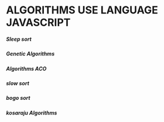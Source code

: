 # ALGORITHMS USE LANGUAGE JAVASCRIPT
##### Sleep sort #####
##### Genetic Algorithms #####
##### Algorithms ACO #####
##### slow sort
##### bogo sort
##### kosaraju Algorithms
